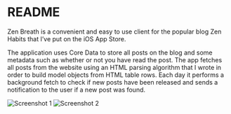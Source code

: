 # README #

Zen Breath is a convenient and easy to use client for the popular blog Zen Habits that I’ve put on the iOS App Store.

The application uses Core Data to store all posts on the blog and some metadata such as whether or not you have read the post. The app fetches all posts from the website using an HTML parsing algorithm that I wrote in order to build model objects from HTML table rows. Each day it performs a background fetch to check if new posts have been released and sends a notification to the user if a new post was found.

![Screenshot 1](https://cloud.githubusercontent.com/assets/10298140/12490010/0a5be4f0-c07c-11e5-9ebe-9bdf8c13f2ef.jpg)
![Screenshot 2](https://cloud.githubusercontent.com/assets/10298140/12490009/078d8940-c07c-11e5-89be-653bbe3d9cae.jpg)
